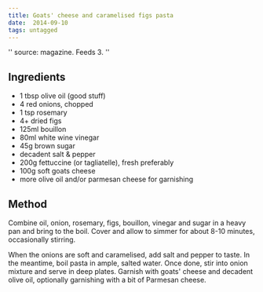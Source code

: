```yaml
---
title: Goats' cheese and caramelised figs pasta
date:  2014-09-10
tags: untagged
---
```

'' source: magazine. Feeds 3. ''

Ingredients
-----------

-   1 tbsp olive oil (good stuff)
-   4 red onions, chopped
-   1 tsp rosemary
-   4+ dried figs
-   125ml bouillon
-   80ml white wine vinegar
-   45g brown sugar
-   decadent salt & pepper
-   200g fettuccine (or tagliatelle), fresh preferably
-   100g soft goats cheese
-   more olive oil and/or parmesan cheese for garnishing

Method
------

Combine oil, onion, rosemary, figs, bouillon, vinegar and sugar in a
heavy pan and bring to the boil. Cover and allow to simmer for about
8-10 minutes, occasionally stirring.

When the onions are soft and caramelised, add salt and pepper to taste.
In the meantime, boil pasta in ample, salted water. Once done, stir into
onion mixture and serve in deep plates. Garnish with goats' cheese and
decadent olive oil, optionally garnishing with a bit of Parmesan cheese.

